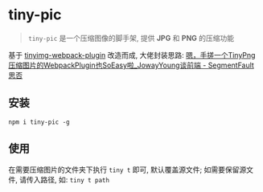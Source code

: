 # tiny-pic

> `tiny-pic` 是一个压缩图像的脚手架, 提供 **JPG** 和 **PNG** 的压缩功能

基于 [tinyimg-webpack-plugin](https://github.com/JowayYoung/tinyimg-webpack-plugin) 改造而成, 大佬封装思路: [嗯，手搓一个TinyPng压缩图片的WebpackPlugin也SoEasy啦_JowayYoung谈前端 - SegmentFault 思否](https://segmentfault.com/a/1190000023564439?utm_source=tag-newest)

## 安装

`npm i tiny-pic -g`

## 使用

在需要压缩图片的文件夹下执行 `tiny t` 即可, 默认覆盖源文件; 如需要保留源文件, 请传入路径, 如: `tiny t path`
